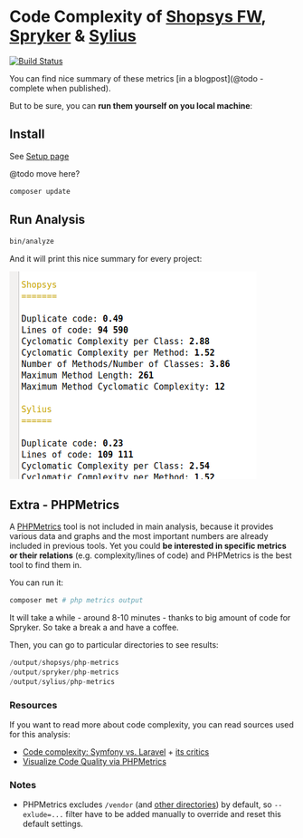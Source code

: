 # Code Complexity of [Shopsys FW](https://www.shopsys-framework.com/), [Spryker](https://spryker.com/) & [Sylius](http://sylius.org/)

[![Build Status](https://img.shields.io/travis/TomasVotruba/shopsys-spryker-and-sylius-analysis.svg?style=flat-square)](https://travis-ci.org/TomasVotruba/shopsys-spryker-and-sylius-analysis)


You can find nice summary of these metrics [in a blogpost](@todo - complete when published).

But to be sure, you can **run them yourself on you local machine**:


## Install

See [Setup page](/docs/setup.md)

@todo move here?


```bash
composer update
```

## Run Analysis

```bash
bin/analyze
```


And it will print this nice summary for every project:


![Preview](docs/preview.png)



## Extra - PHPMetrics

A [PHPMetrics](https://github.com/phpmetrics/PhpMetrics) tool is not included in main analysis, because it provides various data and graphs and the most important numbers are already included in previous tools. Yet you could **be interested in specific metrics or their relations** (e.g. complexity/lines of code) and PHPMetrics is the best tool to find them in.

You can run it:

```bash
composer met # php metrics output
```

It will take a while - around 8-10 minutes - thanks to big amount of code for Spryker. So take a break a and have a coffee.

Then, you can go to particular directories to see results:

```php
/output/shopsys/php-metrics
/output/spryker/php-metrics
/output/sylius/php-metrics
```


### Resources

If you want to read more about code complexity, you can read sources used for this analysis: 

- [Code complexity: Symfony vs. Laravel](https://medium.com/@taylorotwell/measuring-code-complexity-64356da605f9) + [its critics](https://news.ycombinator.com/item?id=13364649)
- [Visualize Code Quality via PHPMetrics](https://www.sitepoint.com/visualize-codes-quality-phpmetrics/)


### Notes

- PHPMetrics excludes `/vendor` (and [other directories](https://github.com/phpmetrics/PhpMetrics/blob/d0a127cd2da8e75a56b7a27eff7a153c6fed83e6/src/Hal/Application/Config/TreeBuilder.php#L48)) by default, so `--exlude=...` filter have to be added manually to override and reset this default settings.

